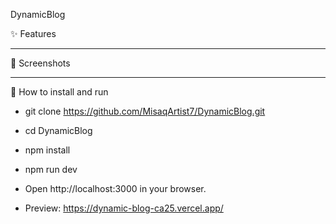 DynamicBlog


✨ Features

-------------------------------------   
📸 Screenshots


-------------------------------------
🚀 How to install and run
- git clone https://github.com/MisaqArtist7/DynamicBlog.git
- cd DynamicBlog
- npm install
- npm run dev
- Open http://localhost:3000 in your browser.

- Preview: https://dynamic-blog-ca25.vercel.app/

